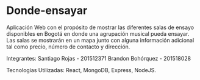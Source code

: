 # Donde-ensayar
Aplicación Web con el propósito de mostrar las diferentes salas de ensayo disponibles en Bogotá en donde una agrupación musical pueda ensayar. Las salas se mostrarán en un mapa junto con alguna información adicional tal como precio, número de contacto y dirección.

Integrantes: 
Santiago Rojas - 201512371
Brandon Bohórquez - 201518028

Tecnologías Utilizadas: React, MongoDB, Express, NodeJS.

